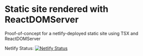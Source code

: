 # Static site rendered with ReactDOMServer

Proof-of-concept for a netlify-deployed static site using TSX and ReactDOMServer

Netlify Status: [![Netlify Status](https://api.netlify.com/api/v1/badges/046f88b4-480b-4e5c-9f6f-dcc095f1ed84/deploy-status)](https://app.netlify.com/sites/adoring-banach-dce515/deploys)
